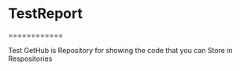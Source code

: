 # TestReport
============

Test GetHub is Repository for showing the code that you can Store in 
Respositories
